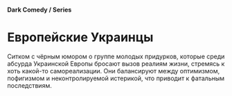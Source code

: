 #### Dark Comedy / Series

# Европейские Украинцы

Ситком с чёрным юмором о группе молодых придурков, которые среди абсурда Украинской Европы бросают вызов реалиям жизни, стремясь к хоть какой-то самореализации. Они балансируют между оптимизмом, пофигизмом и неконтролируемой истерикой, что приводит к фатальным последствиям.